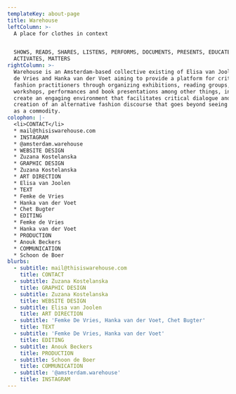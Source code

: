 ```yaml
---
templateKey: about-page
title: Warehouse
leftColumn: >-
  A place for clothes in context


  SHOWS, READS, SHARES, LISTENS, PERFORMS, DOCUMENTS, PRESENTS, EDUCATES,
  ACTIVATES, MATTERS
rightColumn: >-
  Warehouse is an Amsterdam-based collective existing of Elisa van Joolen, Femke
  de Vries and Hanka van der Voet aiming to provide a platform for critical
  fashion practitioners through organizing exhibitions, reading groups,
  workshops, performances and book presentations among other things, in order to
  create an engaging environment that facilitates critical dialogue and the
  creation of an alternative fashion discourse that goes beyond seeing fashion
  as a commodity.
colophon: |-
  <li>CONTACT</li>
  * mail@thisiswarehouse.com
  * INSTAGRAM
  * @amsterdam.warehouse
  * WEBSITE DESIGN
  * Zuzana Kostelanska
  * GRAPHIC DESIGN
  * Zuzana Kostelanska
  * ART DIRECTION
  * Elisa van Joolen
  * TEXT
  * Femke de Vries
  * Hanka van der Voet
  * Chet Bugter
  * EDITING
  * Femke de Vries
  * Hanka van der Voet
  * PRODUCTION
  * Anouk Beckers
  * COMMUNICATION
  * Schoon de Boer
blurbs:
  - subtitle: mail@thisiswarehouse.com
    title: CONTACT
  - subtitle: Zuzana Kostelanska
    title: GRAPHIC DESIGN
  - subtitle: Zuzana Kostelanska
    title: WEBSITE DESIGN
  - subtitle: Elisa van Joolen
    title: ART DIRECTION
  - subtitle: 'Femke De Vries, Hanka van der Voet, Chet Bugter'
    title: TEXT
  - subtitle: 'Femke De Vries, Hanka van der Voet'
    title: EDITING
  - subtitle: Anouk Beckers
    title: PRODUCTION
  - subtitle: Schoon de Boer
    title: COMMUNICATION
  - subtitle: '@amsterdam.warehouse'
    title: INSTAGRAM
---
```


